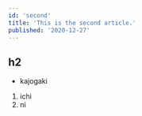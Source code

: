 ```yaml
---
id: 'second'
title: 'This is the second article.'
published: '2020-12-27'
---
```


## h2

- kajogaki  

1. ichi
1. ni